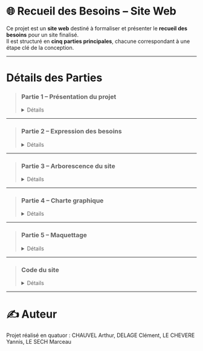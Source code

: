 # 🌐 Recueil des Besoins – Site Web

Ce projet est un **site web** destiné à formaliser et présenter le **recueil des besoins** pour un site finalisé.  
Il est structuré en **cinq parties principales**, chacune correspondant à une étape clé de la conception.

---

# Détails des Parties

> ### **Partie 1 – Présentation du projet**
> <details> <summary>Détails</summary>
>
>> Cette section présente le projet, son contexte, ses objectifs, et toutes les connaissances à maîtriser pour comprendre le sujet.  
>> Elle fournit les bases nécessaires pour aborder la suite du dossier.
>>
>> 🔗 [Dossier Présentation](https://github.com/yannislechevere/SAE-1.05/tree/master/0-Pr%C3%A9sentation)
>
> </details>

---

> ### **Partie 2 – Expression des besoins**
> <details> <summary>Détails</summary>
>
>> Document rassemblant l'intégralité des besoins fonctionnels et non-fonctionnels du site.  
>> On y retrouve tout ce que le site doit contenir, proposer et permettre à l'utilisateur.
>>
>> 🔗 [Dossier Expression des besoins](https://github.com/yannislechevere/SAE-1.05/tree/master/1-Expression_des_besoins)
>
> </details>

---

> ### **Partie 3 – Arborescence du site**
> <details> <summary>Détails</summary>
>
>> Cette partie expose le schéma de navigation du site, avec l’organisation des pages et les chemins d’accès.  
>> Elle permet de visualiser la structure générale avant le développement.
>>
>> 🔗 [Dossier Arborescence](https://github.com/yannislechevere/SAE-1.05/tree/master/2-Arborescence)
>
> </details>

---

> ### **Partie 4 – Charte graphique**
> <details> <summary>Détails</summary>
>
>> Présentation de l'identité visuelle du site :  
>> - Couleurs principales  
>> - Icônes  
>> - Header et footer  
>> Tout ce qui définit l’aspect graphique global du projet.
>>
>> 🔗 [Dossier Charte Graphique](https://github.com/yannislechevere/SAE-1.05/tree/master/3-Charte_graphique)
>
> </details>

---

> ### **Partie 5 – Maquettage**
> <details> <summary>Détails</summary>
>
>> Le maquettage du site (wireframes et maquettes graphiques) a été réalisé sur Figma.  
>> Toutes les images générées sont disponibles dans ce dossier.
>>
>> 🔗 [Dossier Maquettage](https://github.com/yannislechevere/SAE-1.05/tree/master/4-Maquettage)
>
> </details>

---

> ### **Code du site**
> <details> <summary>Détails</summary>
>
>> Le code source du site comprend :  
>> - Fichiers HTML  
>> - Feuilles de style CSS  
>> - Fichiers JavaScript  
>> - Images  
>> Tout ce qui permet d’exécuter le site tel que conçu et maquetté.
>>
>> 🔗 [Dossier Code](https://github.com/yannislechevere/SAE-1.05/tree/master/5-Code)
>
> </details>

---

# ✍️ Auteur

Projet réalisé en quatuor : 
CHAUVEL Arthur, DELAGE Clément, LE CHEVERE Yannis, LE SECH Marceau
